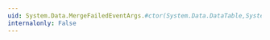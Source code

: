 ```yaml
---
uid: System.Data.MergeFailedEventArgs.#ctor(System.Data.DataTable,System.String)
internalonly: False
---
```


